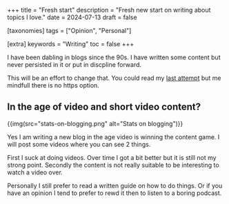 +++
title = "Fresh start"
description = "Fresh new start on writing about topics I love."
date = 2024-07-13
draft = false

[taxonomies]
tags = ["Opinion", "Personal"]

[extra]
keywords = "Writing"
toc = false
+++

I have been dabling in blogs since the 90s. I have written some content but never persisted in it or put in discpline forward.

This will be an effort to change that. You could read my [last attempt](http://archive.geerttheys.com) but me mindfull there is no https option.

## In the age of video and short video content?

{{img(src="stats-on-blogging.png" alt="Stats on blogging")}}

Yes I am writing a new blog in the age video is winning the content game. I will post some videos where you can see 2 things.

First I suck at doing videos. Over time I got a bit better but it is still not my strong point. Secondly the content is not really suitable to be interesting to watch a video over.

Personally I still prefer to read a written guide on how to do things. Or if you have an opinion I tend to prefer to rewd it then to listen to a boring podcast.
